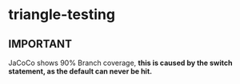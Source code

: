 # triangle-testing

## IMPORTANT

JaCoCo shows 90% Branch coverage, **this is caused by the switch statement, as the default can never be hit.**
